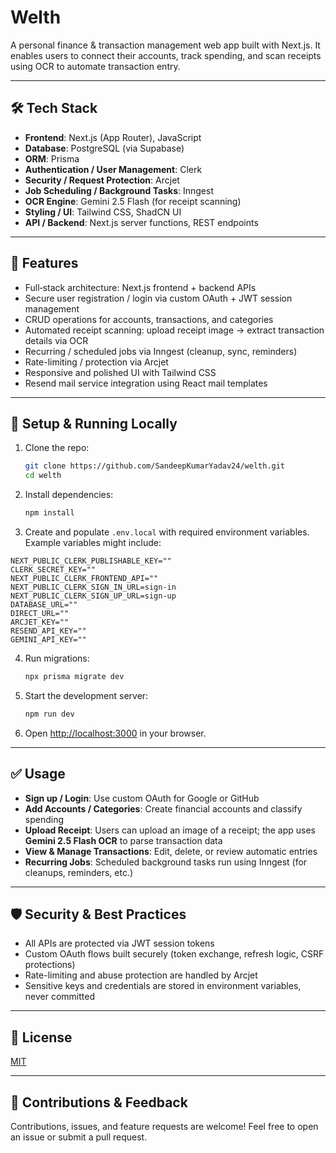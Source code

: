 # Welth

A personal finance & transaction management web app built with Next.js. It enables users to connect their accounts, track spending, and scan receipts using OCR to automate transaction entry.

---

## 🛠️ Tech Stack

* **Frontend**: Next.js (App Router), JavaScript
* **Database**: PostgreSQL (via Supabase)
* **ORM**: Prisma
* **Authentication / User Management**: Clerk
* **Security / Request Protection**: Arcjet
* **Job Scheduling / Background Tasks**: Inngest
* **OCR Engine**: Gemini 2.5 Flash (for receipt scanning)
* **Styling / UI**: Tailwind CSS, ShadCN UI
* **API / Backend**: Next.js server functions, REST endpoints

---

## 🚀 Features

* Full‑stack architecture: Next.js frontend + backend APIs
* Secure user registration / login via custom OAuth + JWT session management
* CRUD operations for accounts, transactions, and categories
* Automated receipt scanning: upload receipt image → extract transaction details via OCR
* Recurring / scheduled jobs via Inngest (cleanup, sync, reminders)
* Rate-limiting / protection via Arcjet
* Responsive and polished UI with Tailwind CSS
* Resend mail service integration using React mail templates

---

## 🧩 Setup & Running Locally

1. Clone the repo:

   ```bash
   git clone https://github.com/SandeepKumarYadav24/welth.git
   cd welth
   ```

2. Install dependencies:

   ```bash
   npm install
   ```

3. Create and populate `.env.local` with required environment variables. Example variables might include:

```env
NEXT_PUBLIC_CLERK_PUBLISHABLE_KEY=""
CLERK_SECRET_KEY=""
NEXT_PUBLIC_CLERK_FRONTEND_API=""
NEXT_PUBLIC_CLERK_SIGN_IN_URL=sign-in
NEXT_PUBLIC_CLERK_SIGN_UP_URL=sign-up
DATABASE_URL=""
DIRECT_URL=""
ARCJET_KEY=""
RESEND_API_KEY=""
GEMINI_API_KEY=""
```

4. Run migrations:

   ```bash
   npx prisma migrate dev
   ```

5. Start the development server:

   ```bash
   npm run dev
   ```

6. Open [http://localhost:3000](http://localhost:3000) in your browser.

---

## ✅ Usage

* **Sign up / Login**: Use custom OAuth for Google or GitHub
* **Add Accounts / Categories**: Create financial accounts and classify spending
* **Upload Receipt**: Users can upload an image of a receipt; the app uses **Gemini 2.5 Flash OCR** to parse transaction data
* **View & Manage Transactions**: Edit, delete, or review automatic entries
* **Recurring Jobs**: Scheduled background tasks run using Inngest (for cleanups, reminders, etc.)

---

## 🛡️ Security & Best Practices

* All APIs are protected via JWT session tokens
* Custom OAuth flows built securely (token exchange, refresh logic, CSRF protections)
* Rate-limiting and abuse protection are handled by Arcjet
* Sensitive keys and credentials are stored in environment variables, never committed

---

## 📄 License

[MIT](LICENSE)

---

## 🙌 Contributions & Feedback

Contributions, issues, and feature requests are welcome!
Feel free to open an issue or submit a pull request.

